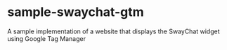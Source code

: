 # sample-swaychat-gtm
A sample implementation of a website that displays the SwayChat widget using Google Tag Manager
